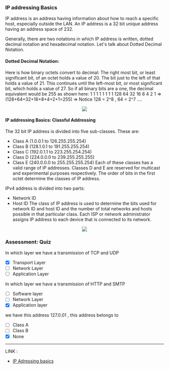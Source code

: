 ### IP addressing Basics

IP address is an address having information about how to reach a specific host, especially outside the LAN. An IP address is a 32 bit unique address having an address space of 232.

Generally, there are two notations in which IP address is written, dotted decimal notation and hexadecimal notation. Let's talk about Dotted Decimal Notation.

#### Dotted Decimal Notation:
Here is how binary octets convert to decimal: The right most bit, or least significant bit, of an octet holds a value of 20. The bit just to the left of that holds a value of 21. This continues until the left-most bit, or most significant bit, which holds a value of 27. So if all binary bits are a one, the decimal equivalent would be 255 as shown here:
1 1 1 1 1 1 1 1
128 64 32 16 8 4 2 1 ⇒ (128+64+32+16+8+4+2+1=255) ⇒ Notice 128 = 2^8 , 64 = 2^7 ….

<p align="center">   
 <img src="https://i.imgur.com/xcdRZfb.png"/>
 </p>
 
#### IP addressing Basics: Classful Addressing

The 32 bit IP address is divided into five sub-classes. These are:

* Class A (1.0.0.1 to 126.255.255.254)
* Class B (128.1.0.1 to 191.255.255.254)
* Class C (192.0.1.1 to 223.255.254.254)
* Class D (224.0.0.0 to 239.255.255.255)
* Class E (240.0.0.0 to 255.255.255.254)
Each of these classes has a valid range of IP addresses. Classes D and E are reserved for multicast and experimental purposes respectively. The order of bits in the first octet determine the classes of IP address.

IPv4 address is divided into two parts:

* Network ID
* Host ID
The class of IP address is used to determine the bits used for network ID and host ID and the number of total networks and hosts possible in that particular class. Each ISP or network administrator assigns IP address to each device that is connected to its network.
<p align="center">   
 <img src="https://i.imgur.com/WNYcFtN.jpg"/>
 </p>
 
### Assessment: Quiz
In which layer we have a transmission of TCP and UDP
 - [x] Transport Layer
 - [ ] Network Layer
 - [ ] Application Layer

In which layer we have a transmission of HTTP and SMTP
 - [ ] Software layer
 - [ ] Network Layer
 - [x] Application layer

we have this address 127.0.01 , this address belongs to
 - [ ] Class A
 - [ ] Class B
 - [x] None
------------------
LINK : 

* [IP Adressing basics](https://www.cisco.com/c/en/us/support/docs/ip/routing-information-protocol-rip/13788-3.html)
